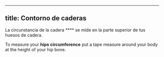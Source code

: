 ***

## title: Contorno de caderas

La circunstancia de la cadera \*\*\*\* se mide en la parte superior de tus huesos de cadera.

To measure your **hips circumference** put a tape measure around your body at the height of your hip bone.
